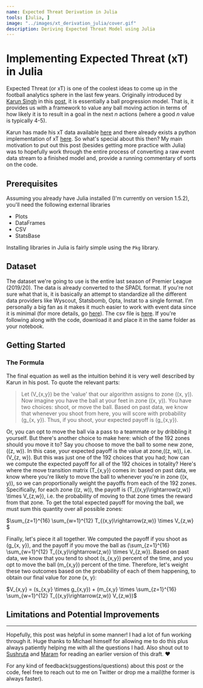 ```yaml
---
name: Expected Threat Derivation in Julia
tools: [Julia, ]
image: "../images/xt_derivation_julia/cover.gif" 
description: Deriving Expected Threat Model using Julia
---
```


# Implementing Expected Threat (xT) in Julia

Expected Threat (or xT) is one of the coolest ideas to come up in the football analytics sphere in the last few years. Originally introduced by [Karun Singh](https://twitter.com/karun1710) in this [post](https://karun.in/blog/expected-threat.html), it is essentially a ball progression model. That is, it provides us with a framework to value any ball moving action in terms of how likely it is to result in a goal in the next *n* actions (where a good *n* value is typically 4-5). 

Karun has made his xT data available [here](https://karun.in/blog/data/open_xt_12x8_v1.json) and there already exists a python implementation of xT [here](https://github.com/ML-KULeuven/socceraction/blob/master/socceraction/xthreat.py). So what's special about this then? My main motivation to put out this post (besides getting more practice with Julia) was to hopefully work through the entire process of converting a raw event data stream to a finished model and, provide a running commentary of sorts on the code.  


## Prerequisites

Assuming you already have Julia installed (I'm currently on version 1.5.2), you'll need the following external libraries

* Plots
* DataFrames
* CSV
* StatsBase

Installing libraries in Julia is fairly simple using the `Pkg` library. 


## Dataset

The dataset we're going to use is the entire last season of Premier League (2019/20). The data is already converted to the SPADL format. If you're not sure what that is, it is basically an attempt to standardize all the different data providers like Wyscout, Statsbomb, Opta, Instat to a single format. I'm personally a big fan as it makes it much easier to work with event data since it is minimal (for more details, go [here](https://github.com/TomDecroos/atomic-spadl#1-conversion-from-event-stream-format-to-spadl)). The csv file is [here](https://github.com/sharmaabhishekk/random_stuff/blob/master/xt_derivation_julia/xt_pre_data.csv). If you're following along with the code, download it and place it in the same folder as your notebook. 

## Getting Started


### The Formula

The final equation as well as the intuition behind it is very well described by Karun in his post. To quote the relevant parts:

> Let \(V_{x,y}\) be the 'value' that our algorithm assigns to zone \((x, y)\). Now imagine you have the ball at your feet in zone \((x, y)\). You have two choices: shoot, or move the ball. Based on past data, we know that whenever you shoot from here, you will score with probability \(g_{x, y}\). Thus, if you shoot, your expected payoff is \(g_{x,y}\).

Or, you can opt to move the ball via a pass to a teammate or by dribbling it yourself. But there's another choice to make here: which of the 192 zones should you move it to? Say you choose to move the ball to some new zone, \((z, w)\). In this case, your expected payoff is the value at zone,\((z, w)\), i.e. \(V_{z, w}\). But this was just one of the 192 choices that you had; how can we compute the expected payoff for all of the 192 choices in totality? Here's where the move transition matrix \(T_{x,y}\) comes in: based on past data, we know where you're likely to move the ball to whenever you're in zone \((x, y)\), so we can proportionally weight the payoffs from each of the 192 zones. Specifically, for each zone \((z, w)\), the payoff is \(T_{(x,y)\rightarrow(z,w)} \times V_{z,w}\), i.e. the probability of moving to that zone times the reward from that zone. To get the total expected payoff for moving the ball, we must sum this quantity over all possible zones:

$\sum_{z=1}^{16} \sum_{w=1}^{12} T_{(x,y)\rightarrow(z,w)} \times V_{z,w} $

Finally, let's piece it all together. We computed the payoff if you shoot as \(g_{x, y}\), and the payoff if you move the ball as 
 \(\sum_{z=1}^{16} \sum_{w=1}^{12} T_{(x,y)\rightarrow(z,w)} \times V_{z,w}\). Based on past data, we know that you tend to shoot \(s_{x,y}\) percent of the time, and you opt to move the ball \(m_{x,y}\) percent of the time. Therefore, let's weight these two outcomes based on the probability of each of them happening, to obtain our final value for zone \(x, y\):

$V_{x,y} = (s_{x,y} \times g_{x,y}) + (m_{x,y} \times \sum_{z=1}^{16} \sum_{w=1}^{12} T_{(x,y)\rightarrow(z,w)} V_{z,w})$




## Limitations and Potential Improvements




_______

Hopefully, this post was helpful in some manner! I had a lot of fun working through it. Huge thanks to Michael himself for allowing me to do this plus always patiently helping me with all the questions I had. Also shout out to [Sushruta](https://twitter.com/nandy_sd) and [Maram](https://twitter.com/maramperninety) for reading an earlier version of this draft. :heart:

For any kind of feedback(suggestions/questions) about this post or the code, feel free to reach out to me on Twitter or drop me a mail(the former is always faster).














